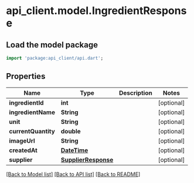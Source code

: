 # api_client.model.IngredientResponse

## Load the model package
```dart
import 'package:api_client/api.dart';
```

## Properties
Name | Type | Description | Notes
------------ | ------------- | ------------- | -------------
**ingredientId** | **int** |  | [optional] 
**ingredientName** | **String** |  | [optional] 
**unit** | **String** |  | [optional] 
**currentQuantity** | **double** |  | [optional] 
**imageUrl** | **String** |  | [optional] 
**createdAt** | [**DateTime**](DateTime.md) |  | [optional] 
**supplier** | [**SupplierResponse**](SupplierResponse.md) |  | [optional] 

[[Back to Model list]](../README.md#documentation-for-models) [[Back to API list]](../README.md#documentation-for-api-endpoints) [[Back to README]](../README.md)



